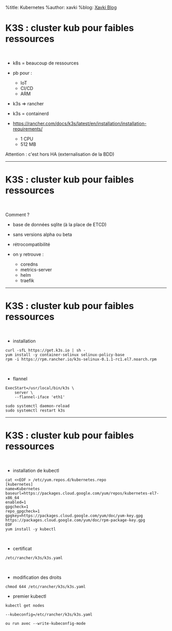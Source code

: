 %title: Kubernetes 
%author: xavki
%blog: [Xavki Blog](https://xavki.blog)


# K3S : cluster kub pour faibles ressources


<br>

* k8s = beaucoup de ressources

* pb pour :
	* IoT
	* CI/CD
	* ARM

* k3s => rancher

* k3s = containerd

* https://rancher.com/docs/k3s/latest/en/installation/installation-requirements/
	* 1 CPU
	* 512 MB

Attention : c'est hors HA (externalisation de la BDD)

--------------------------------------------------------------------------------------

# K3S : cluster kub pour faibles ressources



<br>

Comment ?

* base de données sqlite (à la place de ETCD)

* sans versions alpha ou beta

* rétrocompatibilité

* on y  retrouve :
	* coredns
	* metrics-server
	* helm
	* traefik


--------------------------------------------------------------------------------------

# K3S : cluster kub pour faibles ressources


<br>

* installation 

```
curl -sfL https://get.k3s.io | sh -
yum install -y container-selinux selinux-policy-base
rpm -i https://rpm.rancher.io/k3s-selinux-0.1.1-rc1.el7.noarch.rpm
```

<br>

* flannel

```
ExecStart=/usr/local/bin/k3s \
    server \
    --flannel-iface 'eth1'
```

```
sudo systemctl daemon-reload
sudo systemctl restart k3s
```

--------------------------------------------------------


# K3S : cluster kub pour faibles ressources


<br>

* installation de kubectl

```
cat <<EOF > /etc/yum.repos.d/kubernetes.repo
[kubernetes]
name=Kubernetes
baseurl=https://packages.cloud.google.com/yum/repos/kubernetes-el7-x86_64
enabled=1
gpgcheck=1
repo_gpgcheck=1
gpgkey=https://packages.cloud.google.com/yum/doc/yum-key.gpg https://packages.cloud.google.com/yum/doc/rpm-package-key.gpg
EOF
yum install -y kubectl
```

<br>

* certificat

```
/etc/rancher/k3s/k3s.yaml
```

<br>

* modification des droits

```
chmod 644 /etc/rancher/k3s/k3s.yaml
```

* premier kubectl 

```
kubectl get nodes

--kubeconfig=/etc/rancher/k3s/k3s.yaml

ou run avec --write-kubeconfig-mode
```
